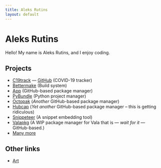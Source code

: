 ```yaml
---
title: Aleks Rutins
layout: default
---
```

# Aleks Rutins
Hello! My name is Aleks Rutins, and I enjoy coding.

## Projects
- [C19track](https://c19track.vercel.app/) &mdash; [GitHub](https://github.com/aleksrutins/c19track) (COVID-19 tracker)
- [Bettermake](https://github.com/aleksrutins/bettermake) (Build system)
- [App](https://github.com/aleksrutins/app) (GitHub-based package manager)
- [PyBundle](https://github.com/aleksrutins/pybundle) (Python project manager)
- [Octopak](https://github.com/aleksrutins/octopak) (_Another_ GitHub-based package manager)
- [Hubcap](https://github.com/aleksrutins/hubcap) (_Yet another_ GitHub-based package manager &ndash; this is getting ridiculous)
- [Snippeteer](https://github.com/aleksrutins/snipeteer) (A snippet embedding tool)
- [Valapkg](https://github.com/aleksrutins/valapkg) (A WIP package manager for Vala that is &mdash; _wait for it_ &mdash; GitHub-based.)
- [Many more](https://github.com/aleksrutins?tab=repositories)

## Other links
- [Art](https://art.aleks.rutins.com)
